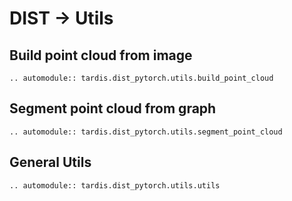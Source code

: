 # DIST -> Utils
## Build point cloud from image
```{eval-rst}
.. automodule:: tardis.dist_pytorch.utils.build_point_cloud
```

## Segment point cloud from graph
```{eval-rst}
.. automodule:: tardis.dist_pytorch.utils.segment_point_cloud
```

## General Utils
```{eval-rst}
.. automodule:: tardis.dist_pytorch.utils.utils
```